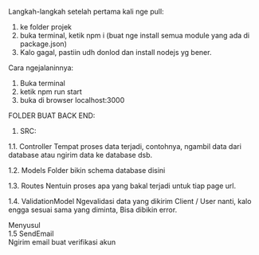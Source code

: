 Langkah-langkah setelah pertama kali nge pull:
1. ke folder projek
2. buka terminal, ketik npm i (buat nge install semua module yang ada di package.json)
3. Kalo gagal, pastiin udh donlod dan install nodejs yg bener.

Cara ngejalaninnya:
1. Buka terminal
2. ketik npm run start
3. buka di browser localhost:3000


FOLDER BUAT BACK END:

1. SRC:
 
  1.1. Controller
      Tempat proses data terjadi, contohnya, ngambil data dari database atau ngirim data ke database dsb.

  1.2. Models
      Folder bikin schema database disini 

  1.3. Routes
      Nentuin proses apa yang bakal terjadi untuk tiap page url.
  
  1.4. ValidationModel
      Ngevalidasi data yang dikirim Client / User nanti, kalo engga sesuai sama yang diminta, Bisa
      dibikin error.<br>

  Menyusul<br>
  1.5  SendEmail<br> 
        Ngirim email buat verifikasi akun 